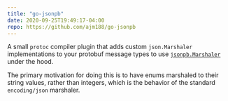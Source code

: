 ```yaml
---
title: "go-jsonpb"
date: 2020-09-25T19:49:17-04:00
repo: https://github.com/ajm188/go-jsonpb
---
```


A small `protoc` compiler plugin that adds custom `json.Marshaler`
implementations to your protobuf message types to use
[`jsonpb.Marshaler`][jpb_marshaler] under the hood.

[jpb_marshaler]: https://pkg.go.dev/github.com/golang/protobuf/jsonpb#Marshaler

The primary motivation for doing this is to have enums marshaled to their string
values, rather than integers, which is the behavior of the standard
`encoding/json` marshaler.
